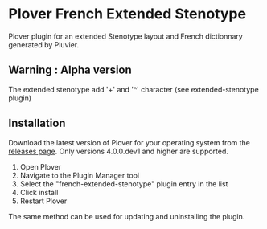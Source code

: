 # Plover French Extended Stenotype

Plover plugin for an extended Stenotype layout and French dictionnary generated by Pluvier.

## Warning : Alpha version 

The extended stenotype add '+' and '^' character (see extended-stenotype plugin)


## Installation

Download the latest version of Plover for your operating system from the [releases page](https://github.com/openstenoproject/plover/releases). Only versions 4.0.0.dev1 and higher are supported.

1. Open Plover
2. Navigate to the Plugin Manager tool
3. Select the "french-extended-stenotype" plugin entry in the list
4. Click install
5. Restart Plover

The same method can be used for updating and uninstalling the plugin.

